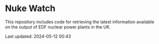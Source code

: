 # Nuke Watch

This repository includes code for retrieving the latest information available on the output of EDF nuclear power plants in the UK.

Last updated: 2024-05-12 00:43